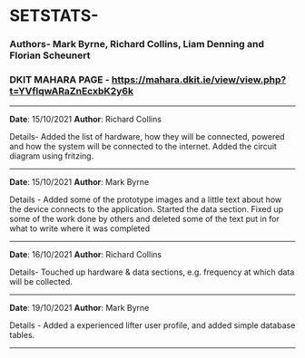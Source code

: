 # SETSTATS-
### Authors- Mark Byrne, Richard Collins, Liam Denning and Florian Scheunert
### DKIT MAHARA PAGE - https://mahara.dkit.ie/view/view.php?t=YVflqwARaZnEcxbK2y6k

---

**Date**: 15/10/2021
**Author**: Richard Collins

Details-
Added the list of hardware, how they will be connected, powered and how the system will be connected to the internet.
Added the circuit diagram using fritzing.

---

**Date**: 15/10/2021 
**Author**: Mark Byrne

Details -
Added some of the prototype images and a little text about how the device connects to the application.
Started the data section.
Fixed up some of the work done by others and deleted some of the text put in for what to write where it was completed

---

**Date**: 16/10/2021 
**Author**: Richard Collins

Details-
Touched up hardware & data sections, e.g. frequency at which data will be collected.

---

**Date**: 19/10/2021 
**Author**: Mark Byrne 

Details - 
Added a experienced lifter user profile, and added simple database tables.

---

